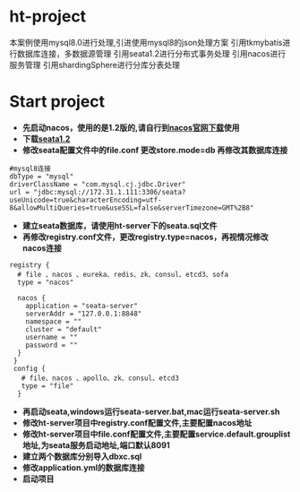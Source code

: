 # ht-project
本案例使用mysql8.0进行处理,引进使用mysql8的json处理方案
引用tkmybatis进行数据库连接，多数据源管理
引用seata1.2进行分布式事务处理
引用nacos进行服务管理
引用shardingSphere进行分库分表处理


# Start project

* **先启动nacos，使用的是1.2版的,请自行到<a href="https://github.com/alibaba/nacos/releases" target="_blank">nacos官网下载</a>使用**
* **下载<a href="https://github.com/seata/seata/releases" target="_blank">seata1.2</a>**
* **修改seata配置文件中的file.conf 更改store.mode=db 再修改其数据库连接**
```
#mysql8连接
dbType = "mysql"
driverClassName = "com.mysql.cj.jdbc.Driver"
url = "jdbc:mysql://172.31.1.111:3306/seata?useUnicode=true&characterEncoding=utf-8&allowMultiQueries=true&useSSL=false&serverTimezone=GMT%2B8"
```
* **建立seata数据库，请使用ht-server下的seata.sql文件**
* **再修改registry.conf文件，更改registry.type=nacos，再视情况修改nacos连接**
```
registry {
  # file 、nacos 、eureka、redis、zk、consul、etcd3、sofa
  type = "nacos"

  nacos {
    application = "seata-server"
    serverAddr = "127.0.0.1:8848"
    namespace = ""
    cluster = "default"
    username = ""
    password = ""
  }
 }
 config {
   # file、nacos 、apollo、zk、consul、etcd3
   type = "file"
  }
```
* **再启动seata,windows运行seata-server.bat,mac运行seata-server.sh**
* **修改ht-server项目中registry.conf配置文件,主要配置nacos地址**
* **修改ht-server项目中file.conf配置文件,主要配置service.default.grouplist地址,为seata服务启动地址,端口默认8091**
* **建立两个数据库分别导入dbxc.sql**
* **修改application.yml的数据库连接**
* **启动项目**



